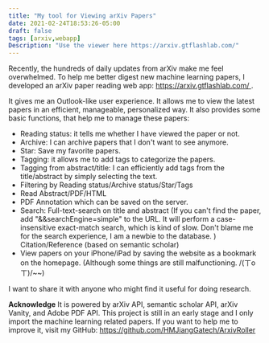 ```yaml
---
title: "My tool for Viewing arXiv Papers"
date: 2021-02-24T18:53:26-05:00
draft: false
tags: [arxiv,webapp]
Description: "Use the viewer here https://arxiv.gtflashlab.com/"
---
```


Recently, the hundreds of daily updates from arXiv make me feel overwhelmed. To help me better digest new machine learning papers, I developed an arXiv paper reading web app: https://arxiv.gtflashlab.com/ .

It gives me an Outlook-like user experience. It allows me to view the latest papers in an efficient, manageable, personalized way.
It also provides some basic functions, that help me to manage these papers:
- Reading status: it tells me whether I have viewed the paper or not.
- Archive: I can archive papers that I don't want to see anymore.
- Star: Save my favorite papers.
- Tagging: it allows me to add tags to categorize the papers.
- Tagging from abstract/title: I can efficiently add tags from the title/abstract by simply selecting the text.
- Filtering by Reading status/Archive status/Star/Tags
- Read Abstract/PDF/HTML
- PDF Annotation which can be saved on the server.
- Search: Full-text-search on title and abstract (If you can't find the paper, add "&&searchEngine=simple" to the URL. It will perform a case-insensitive exact-match search, which is kind of slow. Don't blame me for the search experience, I am a newbie to the database. )
Citation/Reference (based on semantic scholar)
- View papers on your iPhone/iPad by saving the website as a bookmark on the homepage. (Although some things are still malfunctioning. /(ㄒoㄒ)/~~)

I want to share it with anyone who might find it useful for doing research.

**Acknowledge**
It is powered by arXiv API, semantic scholar API, arXiv Vanity, and Adobe PDF API. This project is still in an early stage and I only import the machine learning related papers.
If you want to help me to improve it, visit my GitHub: https://github.com/HMJiangGatech/ArxivRoller